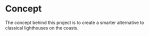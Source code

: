 # Concept

The concept behind this project is to create a smarter alternative to classical lighthouses on the coasts.